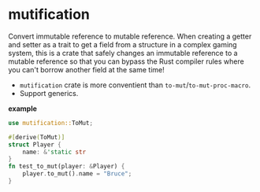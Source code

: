 # mutification
Convert immutable reference to mutable reference.
When creating a getter and setter as a trait to get a field from a structure in a complex gaming system, this is a crate that safely changes an immutable reference to a mutable reference so that you can bypass the Rust compiler rules where you can't borrow another field at the same time!

- `mutification` crate is more conventient than `to-mut`/`to-mut-proc-macro`.
- Support generics.


**example**
```rust
use mutification::ToMut;

#[derive(ToMut)]
struct Player {
    name: &'static str
}
fn test_to_mut(player: &Player) {
    player.to_mut().name = "Bruce";
}
```
